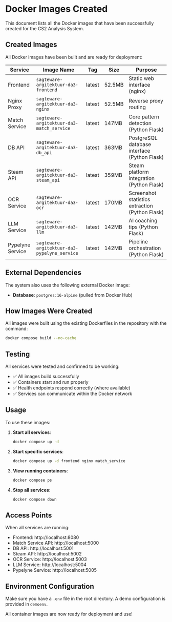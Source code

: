 # Docker Images Created

This document lists all the Docker images that have been successfully created for the CS2 Analysis System.

## Created Images

All Docker images have been built and are ready for deployment:

| Service | Image Name | Tag | Size | Purpose |
|---------|------------|-----|------|---------|
| Frontend | `sagteware-argitektuur-da3-frontend` | latest | 52.5MB | Static web interface (nginx) |
| Nginx Proxy | `sagteware-argitektuur-da3-nginx` | latest | 52.5MB | Reverse proxy routing |
| Match Service | `sagteware-argitektuur-da3-match_service` | latest | 147MB | Core pattern detection (Python Flask) |
| DB API | `sagteware-argitektuur-da3-db_api` | latest | 363MB | PostgreSQL database interface (Python Flask) |
| Steam API | `sagteware-argitektuur-da3-steam_api` | latest | 359MB | Steam platform integration (Python Flask) |
| OCR Service | `sagteware-argitektuur-da3-ocr` | latest | 170MB | Screenshot statistics extraction (Python Flask) |
| LLM Service | `sagteware-argitektuur-da3-llm` | latest | 142MB | AI coaching tips (Python Flask) |
| Pypelyne Service | `sagteware-argitektuur-da3-pypelyne_service` | latest | 142MB | Pipeline orchestration (Python Flask) |

## External Dependencies

The system also uses the following external Docker image:
- **Database**: `postgres:16-alpine` (pulled from Docker Hub)

## How Images Were Created

All images were built using the existing Dockerfiles in the repository with the command:
```bash
docker compose build --no-cache
```

## Testing

All services were tested and confirmed to be working:
- ✅ All images build successfully
- ✅ Containers start and run properly  
- ✅ Health endpoints respond correctly (where available)
- ✅ Services can communicate within the Docker network

## Usage

To use these images:

1. **Start all services**:
   ```bash
   docker compose up -d
   ```

2. **Start specific services**:
   ```bash
   docker compose up -d frontend nginx match_service
   ```

3. **View running containers**:
   ```bash
   docker compose ps
   ```

4. **Stop all services**:
   ```bash
   docker compose down
   ```

## Access Points

When all services are running:
- Frontend: http://localhost:8080
- Match Service API: http://localhost:5000
- DB API: http://localhost:5001  
- Steam API: http://localhost:5002
- OCR Service: http://localhost:5003
- LLM Service: http://localhost:5004
- Pypelyne Service: http://localhost:5005

## Environment Configuration

Make sure you have a `.env` file in the root directory. A demo configuration is provided in `demoenv`.

All container images are now ready for deployment and use!